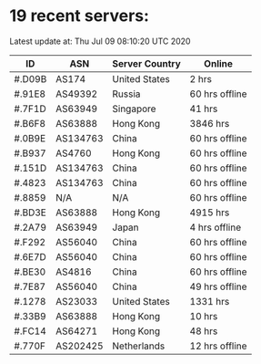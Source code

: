 # 19 recent servers:

Latest update at: Thu Jul 09 08:10:20 UTC 2020

| ID | ASN | Server Country | Online |
| -- | --- | -------------- | ------ |
| #.D09B | AS174 | United States | 2 hrs |
| #.91E8 | AS49392 | Russia | 60 hrs offline |
| #.7F1D | AS63949 | Singapore | 41 hrs |
| #.B6F8 | AS63888 | Hong Kong | 3846 hrs |
| #.0B9E | AS134763 | China | 60 hrs offline |
| #.B937 | AS4760 | Hong Kong | 60 hrs offline |
| #.151D | AS134763 | China | 60 hrs offline |
| #.4823 | AS134763 | China | 60 hrs offline |
| #.8859 | N/A | N/A | 60 hrs offline |
| #.BD3E | AS63888 | Hong Kong | 4915 hrs |
| #.2A79 | AS63949 | Japan | 4 hrs offline |
| #.F292 | AS56040 | China | 60 hrs offline |
| #.6E7D | AS56040 | China | 60 hrs offline |
| #.BE30 | AS4816 | China | 60 hrs offline |
| #.7E87 | AS56040 | China | 49 hrs offline |
| #.1278 | AS23033 | United States | 1331 hrs |
| #.33B9 | AS63888 | Hong Kong | 10 hrs |
| #.FC14 | AS64271 | Hong Kong | 48 hrs |
| #.770F | AS202425 | Netherlands | 12 hrs offline |

